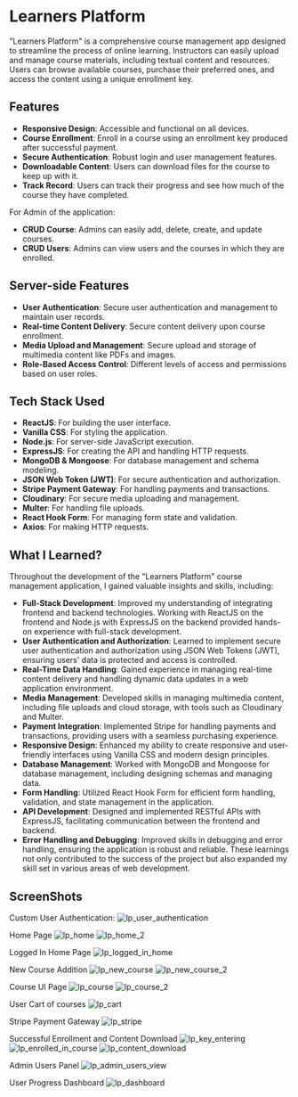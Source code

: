# Learners Platform

"Learners Platform" is a comprehensive course management app designed to streamline the process of online learning. Instructors can easily upload and manage course materials, including textual content and resources. Users can browse available courses, purchase their preferred ones, and access the content using a unique enrollment key.

## Features

- **Responsive Design**: Accessible and functional on all devices.
- **Course Enrollment**: Enroll in a course using an enrollment key produced after successful payment.
- **Secure Authentication**: Robust login and user management features.
- **Downloadable Content**: Users can download files for the course to keep up with it.
- **Track Record**: Users can track their progress and see how much of the course they have completed.

For Admin of the application:
- **CRUD Course**: Admins can easily add, delete, create, and update courses.
- **CRUD Users**: Admins can view users and the courses in which they are enrolled.

## Server-side Features

- **User Authentication**: Secure user authentication and management to maintain user records.
- **Real-time Content Delivery**: Secure content delivery upon course enrollment.
- **Media Upload and Management**: Secure upload and storage of multimedia content like PDFs and images.
- **Role-Based Access Control**: Different levels of access and permissions based on user roles.

## Tech Stack Used

- **ReactJS**: For building the user interface.
- **Vanilla CSS**: For styling the application.
- **Node.js**: For server-side JavaScript execution.
- **ExpressJS**: For creating the API and handling HTTP requests.
- **MongoDB & Mongoose**: For database management and schema modeling.
- **JSON Web Token (JWT)**: For secure authentication and authorization.
- **Stripe Payment Gateway**: For handling payments and transactions.
- **Cloudinary**: For secure media uploading and management.
- **Multer**: For handling file uploads.
- **React Hook Form**: For managing form state and validation.
- **Axios**: For making HTTP requests.

## What I Learned?
Throughout the development of the "Learners Platform" course management application, I gained valuable insights and skills, including:
- **Full-Stack Development**: Improved my understanding of integrating frontend and backend technologies. Working with ReactJS on the frontend and Node.js with ExpressJS on the backend provided hands-on experience with full-stack development.
- **User Authentication and Authorization**: Learned to implement secure user authentication and authorization using JSON Web Tokens (JWT), ensuring users' data is protected and access is controlled.
- **Real-Time Data Handling**: Gained experience in managing real-time content delivery and handling dynamic data updates in a web application environment.
- **Media Management**: Developed skills in managing multimedia content, including file uploads and cloud storage, with tools such as Cloudinary and Multer.
- **Payment Integration**: Implemented Stripe for handling payments and transactions, providing users with a seamless purchasing experience.
- **Responsive Design**: Enhanced my ability to create responsive and user-friendly interfaces using Vanilla CSS and modern design principles.
- **Database Management**: Worked with MongoDB and Mongoose for database management, including designing schemas and managing data.
- **Form Handling**: Utilized React Hook Form for efficient form handling, validation, and state management in the application.
- **API Development**: Designed and implemented RESTful APIs with ExpressJS, facilitating communication between the frontend and backend.
- **Error Handling and Debugging**: Improved skills in debugging and error handling, ensuring the application is robust and reliable.
These learnings not only contributed to the success of the project but also expanded my skill set in various areas of web development.

## ScreenShots

Custom User Authentication:
![lp_user_authentication](https://github.com/user-attachments/assets/21c3f500-71b5-4e06-bb05-b505847fd58c)

Home Page
![lp_home](https://github.com/user-attachments/assets/8105dcf4-fddc-4915-87ed-5426aec0c765)
![lp_home_2](https://github.com/user-attachments/assets/b1c79182-4454-4156-b746-6883b74558fe)

Logged In Home Page
![lp_logged_in_home](https://github.com/user-attachments/assets/2a328f35-2716-43cc-bcdb-795cd7938ce9)

New Course Addition
![lp_new_course](https://github.com/user-attachments/assets/7c0074db-5a34-48e6-b7d9-97bc795753f0)
![lp_new_course_2](https://github.com/user-attachments/assets/7dbcd974-4203-4f88-8149-db32a5177a15)

Course UI Page
![lp_course](https://github.com/user-attachments/assets/6d1a1d8a-e47c-4709-a4a2-cf4dedfe4dd7)
![lp_course_2](https://github.com/user-attachments/assets/2dcc73ee-2ac2-4dfc-88b5-aa4e97ef3f19)

User Cart of courses
![lp_cart](https://github.com/user-attachments/assets/2f9cc0bf-7fb1-4ac0-9e47-6e06428ef18f)

Stripe Payment Gateway
![lp_stripe](https://github.com/user-attachments/assets/5620dc1f-d7cb-4b9a-af1a-24ce3a5378dd)

Successful Enrollment and Content Download
![lp_key_entering](https://github.com/user-attachments/assets/cf36efb4-5910-4dd3-90e9-085e360ace3e)
![lp_enrolled_in_course](https://github.com/user-attachments/assets/cefcb07f-5bae-411d-8a98-74f59f871b07)
![lp_content_download](https://github.com/user-attachments/assets/524eff7e-09b8-4e80-8f9e-35dd5ed1a50f)

Admin Users Panel
![lp_admin_users_view](https://github.com/user-attachments/assets/1063d55e-cf61-44d7-998f-e47b2b773438)

User Progress Dashboard
![lp_dashboard](https://github.com/user-attachments/assets/33144689-3dc4-4ca8-90d2-defe9bcd73f7)

